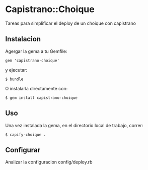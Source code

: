 # Capistrano::Choique

Tareas para simplificar el deploy de un choique con capistrano

## Instalacion

Agergar la gema a tu Gemfile:

    gem 'capistrano-choique'

y ejecutar:

    $ bundle

O instalarla directamente con:

    $ gem install capistrano-choique

## Uso

Una vez instalada la gema, en el directorio local de trabajo, correr:

    $ capify-choique .


## Configurar

Analizar la configuracion config/deploy.rb
